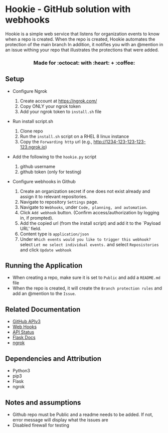 # Hookie - GitHub solution with webhooks

Hookie is a simple web service that listens for organization events to know when a repo is created. When the repo is created, Hookie automates the protection of the main branch In addition, it notifies you with an @mention in an issue withing your repo that illustrates the protections that were added.
<h3 align="center">Made for :octocat: with :heart: + :coffee:</h3>

## Setup
- Configure Ngrok
  1. Create account at https://ngrok.com/
  2. Copy ONLY your ngrok token
  3. Add your ngrok token to `install.sh` file

- Run install script.sh
  1. Clone repo 
  2. Run the `install.sh` script on a RHEL 8 linux instance
  3. Copy the `Forwarding http` url (e.g., http://1234-123-123-123-123.ngrok.io)

- Add the following to the `hookie.py` script
  1. github username
  2. github token (only for testing)

- Configure webhooks in Github
  1. Create an organization secret if one does not exist already and assign it to relevant repositories.
  2. Navigate to repository `Settings` page.
  3. Navigate to `Webhooks`, under `Code, planning, and automation`.
  4. Click `Add webhook` button. (Confirm access/authorization by logging in, if prompted).
  5. Add the copied url (from the install script) and add it to the `Payload URL' field.
  5. Content type is `application/json`
  6. Under `Which events would you like to trigger this webhook?` select `Let me select individual events.` and select `Reposistories` and click `Update webhook`

## Running the Application
- When creating a repo, make sure it is set to `Public` and add a `README.md` file
- When the repo is created, it will create the `Branch protection rules` and add an @mention to the `Issue`.

## Related Documentation
- [GitHub APIv3](https://developer.github.com/v3/)
- [Web Hooks](https://developer.github.com/webhooks/)
- [API Status](https://www.githubstatus.com/)
- [Flask Docs](https://flask.palletsprojects.com/en/1.1.x/)
- [ngrok](https://ngrok.com/docs)

## Dependencies and Attribution
- Python3
- pip3
- Flask
- ngrok

## Notes and assumptions
- Github repo must be Public and a readme needs to be added. If not, error message will display what the issues are
- Disabled firewall for testing
